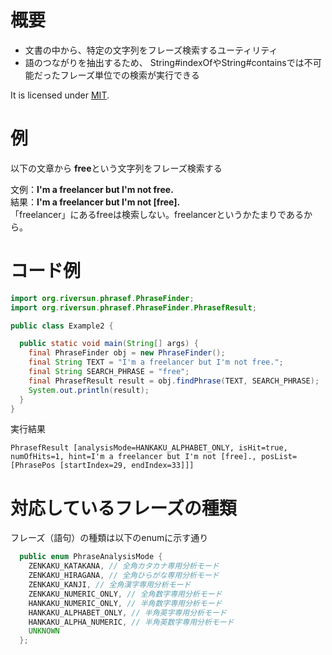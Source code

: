 # 概要
- 文書の中から、特定の文字列をフレーズ検索するユーティリティ  
- 語のつながりを抽出するため、 String#indexOfやString#containsでは不可能だったフレーズ単位での検索が実行できる  

It is licensed under [MIT](https://opensource.org/licenses/MIT).

# 例
以下の文章から **free**という文字列をフレーズ検索する

文例：**I'm a freelancer but I'm not free.**  
結果：**I'm a freelancer but I'm not [free].**  
「freelancer」にあるfreeは検索しない。freelancerというかたまりであるから。

# コード例

```java
import org.riversun.phrasef.PhraseFinder;
import org.riversun.phrasef.PhraseFinder.PhrasefResult;

public class Example2 {

  public static void main(String[] args) {
    final PhraseFinder obj = new PhraseFinder();
    final String TEXT = "I'm a freelancer but I'm not free.";
    final String SEARCH_PHRASE = "free";
    final PhrasefResult result = obj.findPhrase(TEXT, SEARCH_PHRASE);
    System.out.println(result);
  }
}
```


実行結果
```
PhrasefResult [analysisMode=HANKAKU_ALPHABET_ONLY, isHit=true, numOfHits=1, hint=I'm a freelancer but I'm not [free]., posList=[PhrasePos [startIndex=29, endIndex=33]]]

```

# 対応しているフレーズの種類
フレーズ（語句）の種類は以下のenumに示す通り

```java
  public enum PhraseAnalysisMode {
    ZENKAKU_KATAKANA, // 全角カタカナ専用分析モード
    ZENKAKU_HIRAGANA, // 全角ひらがな専用分析モード
    ZENKAKU_KANJI, // 全角漢字専用分析モード
    ZENKAKU_NUMERIC_ONLY, // 全角数字専用分析モード
    HANKAKU_NUMERIC_ONLY, // 半角数字専用分析モード
    HANKAKU_ALPHABET_ONLY, // 半角英字専用分析モード
    HANKAKU_ALPHA_NUMERIC, // 半角英数字専用分析モード
    UNKNOWN
  };
 ```

